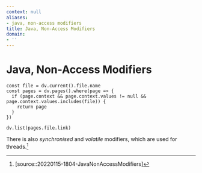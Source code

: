 ```yaml
---
context: null
aliases:
- java, non-access modifiers
title: Java, Non-Access Modifiers
domain:
- ''
---
```


# Java, Non-Access Modifiers

```dataviewjs
const file = dv.current().file.name
const pages = dv.pages().where(page => {
  if (page.context && page.context.values != null && page.context.values.includes(file)) {
    return page
  }
})

dv.list(pages.file.link)
```

There is also _synchronised_ and _volatile_ modifiers, which are used for threads.[^1]

[^1]: [source::20220115-1804-JavaNonAccessModifiers]
